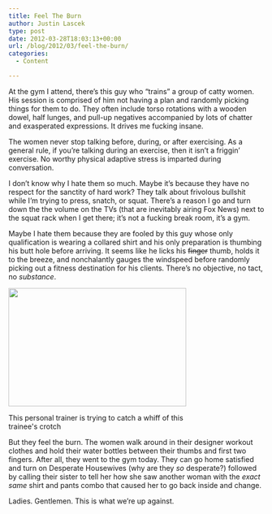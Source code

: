 ```yaml
---
title: Feel The Burn
author: Justin Lascek
type: post
date: 2012-03-28T18:03:13+00:00
url: /blog/2012/03/feel-the-burn/
categories:
  - Content

---
```

At the gym I attend, there&#8217;s this guy who &#8220;trains&#8221; a group of catty women. His session is comprised of him not having a plan and randomly picking things for them to do. They often include torso rotations with a wooden dowel, half lunges, and pull-up negatives accompanied by lots of chatter and exasperated expressions. It drives me fucking insane.
  

  
The women never stop talking before, during, or after exercising. As a general rule, if you&#8217;re talking during an exercise, then it isn&#8217;t a friggin&#8217; exercise. No worthy physical adaptive stress is imparted during conversation.
  

  
I don&#8217;t know why I hate them so much. Maybe it&#8217;s because they have no respect for the sanctity of hard work? They talk about frivolous bullshit while I&#8217;m trying to press, snatch, or squat. There&#8217;s a reason I go and turn down the the volume on the TVs (that are inevitably airing Fox News) next to the squat rack when I get there; it&#8217;s not a fucking break room, it&#8217;s a gym.
  

  
Maybe I hate them because they are fooled by this guy whose only qualification is wearing a collared shirt and his only preparation is thumbing his butt hole before arriving. It seems like he licks his <del datetime="2012-03-28T17:41:29+00:00">finger</del> thumb, holds it to the breeze, and nonchalantly gauges the windspeed before randomly picking out a fitness destination for his clients. There&#8217;s no objective, no tact, no _substance_.

<div id="attachment_6627" style="width: 360px" class="wp-caption aligncenter">
  <a href="/2012/03/personaltrainer.jpg"><img aria-describedby="caption-attachment-6627" data-attachment-id="6627" data-permalink="/blog/2012/03/feel-the-burn/personaltrainer/" data-orig-file="/2012/03/personaltrainer.jpg" data-orig-size="350,233" data-comments-opened="1" data-image-meta="{&quot;aperture&quot;:&quot;0&quot;,&quot;credit&quot;:&quot;&quot;,&quot;camera&quot;:&quot;&quot;,&quot;caption&quot;:&quot;&quot;,&quot;created_timestamp&quot;:&quot;0&quot;,&quot;copyright&quot;:&quot;&quot;,&quot;focal_length&quot;:&quot;0&quot;,&quot;iso&quot;:&quot;0&quot;,&quot;shutter_speed&quot;:&quot;0&quot;,&quot;title&quot;:&quot;&quot;}" data-image-title="personaltrainer" data-image-description="" data-medium-file="/2012/03/personaltrainer.jpg" data-large-file="/2012/03/personaltrainer.jpg" src="/2012/03/personaltrainer.jpg" alt="" title="personaltrainer" width="350" height="233" class="size-full wp-image-6627" /></a>
  
  <p id="caption-attachment-6627" class="wp-caption-text">
    This personal trainer is trying to catch a whiff of this trainee's crotch
  </p>
</div>

But they feel the burn. The women walk around in their designer workout clothes and hold their water bottles between their thumbs and first two fingers. After all, they went to the gym today. They can go home satisfied and turn on Desperate Housewives (why are they _so_ desperate?) followed by calling their sister to tell her how she saw another woman with the _exact same_ shirt and pants combo that caused her to go back inside and change.
  

  
Ladies. Gentlemen. This is what we&#8217;re up against.

